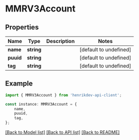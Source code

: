 # MMRV3Account


## Properties

Name | Type | Description | Notes
------------ | ------------- | ------------- | -------------
**name** | **string** |  | [default to undefined]
**puuid** | **string** |  | [default to undefined]
**tag** | **string** |  | [default to undefined]

## Example

```typescript
import { MMRV3Account } from 'henrikdev-api-client';

const instance: MMRV3Account = {
    name,
    puuid,
    tag,
};
```

[[Back to Model list]](../README.md#documentation-for-models) [[Back to API list]](../README.md#documentation-for-api-endpoints) [[Back to README]](../README.md)
